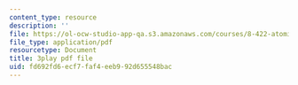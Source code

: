 ```yaml
---
content_type: resource
description: ''
file: https://ol-ocw-studio-app-qa.s3.amazonaws.com/courses/8-422-atomic-and-optical-physics-ii-spring-2013/fd692fd6ecf7faf4eeb992d655548bac_D7APJXFJsbc.pdf
file_type: application/pdf
resourcetype: Document
title: 3play pdf file
uid: fd692fd6-ecf7-faf4-eeb9-92d655548bac
---
```

